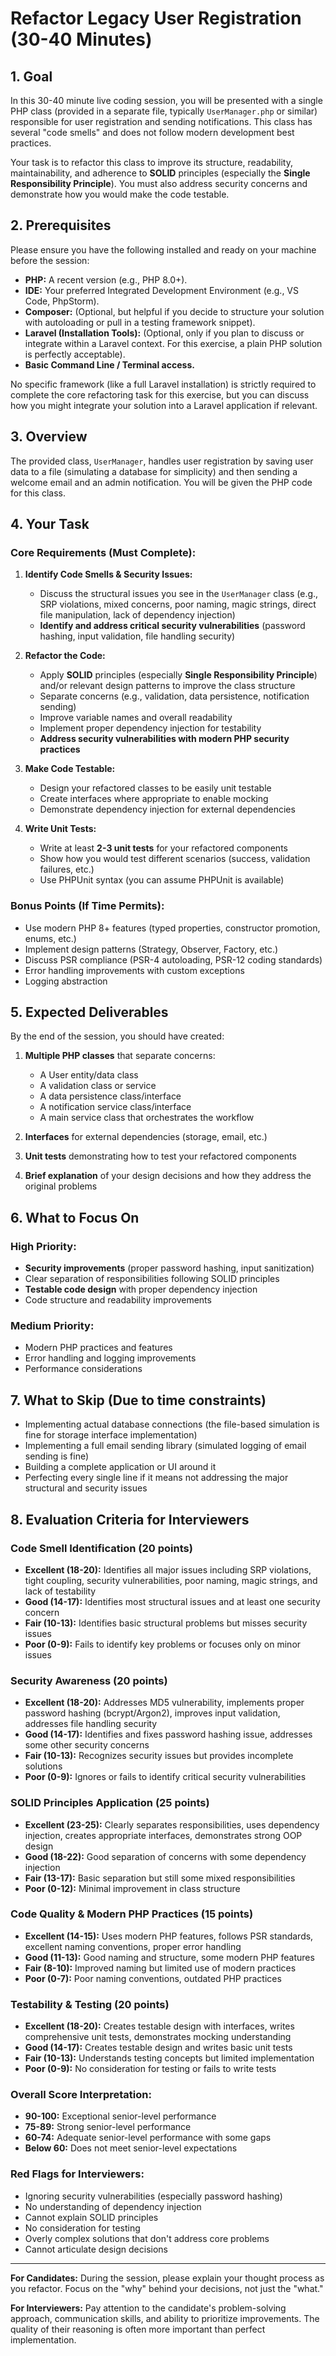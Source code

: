 # Refactor Legacy User Registration (30-40 Minutes)

## 1. Goal

In this 30-40 minute live coding session, you will be presented with a single PHP class (provided in a separate file, typically `UserManager.php` or similar) responsible for user registration and sending notifications. This class has several "code smells" and does not follow modern development best practices.

Your task is to refactor this class to improve its structure, readability, maintainability, and adherence to **SOLID** principles (especially the **Single Responsibility Principle**). You must also address security concerns and demonstrate how you would make the code testable.

## 2. Prerequisites

Please ensure you have the following installed and ready on your machine before the session:

* **PHP:** A recent version (e.g., PHP 8.0+).
* **IDE:** Your preferred Integrated Development Environment (e.g., VS Code, PhpStorm).
* **Composer:** (Optional, but helpful if you decide to structure your solution with autoloading or pull in a testing framework snippet).
* **Laravel (Installation Tools):** (Optional, only if you plan to discuss or integrate within a Laravel context. For this exercise, a plain PHP solution is perfectly acceptable).
* **Basic Command Line / Terminal access.**

No specific framework (like a full Laravel installation) is strictly required to complete the core refactoring task for this exercise, but you can discuss how you might integrate your solution into a Laravel application if relevant.

## 3. Overview

The provided class, `UserManager`, handles user registration by saving user data to a file (simulating a database for simplicity) and then sending a welcome email and an admin notification. You will be given the PHP code for this class.

## 4. Your Task

### Core Requirements (Must Complete):

1. **Identify Code Smells & Security Issues:**
   - Discuss the structural issues you see in the `UserManager` class (e.g., SRP violations, mixed concerns, poor naming, magic strings, direct file manipulation, lack of dependency injection)
   - **Identify and address critical security vulnerabilities** (password hashing, input validation, file handling security)

2. **Refactor the Code:**
   - Apply **SOLID** principles (especially **Single Responsibility Principle**) and/or relevant design patterns to improve the class structure
   - Separate concerns (e.g., validation, data persistence, notification sending)
   - Improve variable names and overall readability
   - Implement proper dependency injection for testability
   - **Address security vulnerabilities with modern PHP security practices**

3. **Make Code Testable:**
   - Design your refactored classes to be easily unit testable
   - Create interfaces where appropriate to enable mocking
   - Demonstrate dependency injection for external dependencies

4. **Write Unit Tests:**
   - Write at least **2-3 unit tests** for your refactored components
   - Show how you would test different scenarios (success, validation failures, etc.)
   - Use PHPUnit syntax (you can assume PHPUnit is available)

### Bonus Points (If Time Permits):

- Use modern PHP 8+ features (typed properties, constructor promotion, enums, etc.)
- Implement design patterns (Strategy, Observer, Factory, etc.)
- Discuss PSR compliance (PSR-4 autoloading, PSR-12 coding standards)
- Error handling improvements with custom exceptions
- Logging abstraction

## 5. Expected Deliverables

By the end of the session, you should have created:

1. **Multiple PHP classes** that separate concerns:
   - A User entity/data class
   - A validation class or service
   - A data persistence class/interface
   - A notification service class/interface
   - A main service class that orchestrates the workflow

2. **Interfaces** for external dependencies (storage, email, etc.)

3. **Unit tests** demonstrating how to test your refactored components

4. **Brief explanation** of your design decisions and how they address the original problems

## 6. What to Focus On

### High Priority:
* **Security improvements** (proper password hashing, input sanitization)
* Clear separation of responsibilities following SOLID principles
* **Testable code design** with proper dependency injection
* Code structure and readability improvements

### Medium Priority:
* Modern PHP practices and features
* Error handling and logging improvements
* Performance considerations

## 7. What to Skip (Due to time constraints)

* Implementing actual database connections (the file-based simulation is fine for storage interface implementation)
* Implementing a full email sending library (simulated logging of email sending is fine)
* Building a complete application or UI around it
* Perfecting every single line if it means not addressing the major structural and security issues

## 8. Evaluation Criteria for Interviewers

### Code Smell Identification (20 points)
- **Excellent (18-20):** Identifies all major issues including SRP violations, tight coupling, security vulnerabilities, poor naming, magic strings, and lack of testability
- **Good (14-17):** Identifies most structural issues and at least one security concern
- **Fair (10-13):** Identifies basic structural problems but misses security issues
- **Poor (0-9):** Fails to identify key problems or focuses only on minor issues

### Security Awareness (20 points)
- **Excellent (18-20):** Addresses MD5 vulnerability, implements proper password hashing (bcrypt/Argon2), improves input validation, addresses file handling security
- **Good (14-17):** Identifies and fixes password hashing issue, addresses some other security concerns
- **Fair (10-13):** Recognizes security issues but provides incomplete solutions
- **Poor (0-9):** Ignores or fails to identify critical security vulnerabilities

### SOLID Principles Application (25 points)
- **Excellent (23-25):** Clearly separates responsibilities, uses dependency injection, creates appropriate interfaces, demonstrates strong OOP design
- **Good (18-22):** Good separation of concerns with some dependency injection
- **Fair (13-17):** Basic separation but still some mixed responsibilities
- **Poor (0-12):** Minimal improvement in class structure

### Code Quality & Modern PHP Practices (15 points)
- **Excellent (14-15):** Uses modern PHP features, follows PSR standards, excellent naming conventions, proper error handling
- **Good (11-13):** Good naming and structure, some modern PHP features
- **Fair (8-10):** Improved naming but limited use of modern practices
- **Poor (0-7):** Poor naming conventions, outdated PHP practices

### Testability & Testing (20 points)
- **Excellent (18-20):** Creates testable design with interfaces, writes comprehensive unit tests, demonstrates mocking understanding
- **Good (14-17):** Creates testable design and writes basic unit tests
- **Fair (10-13):** Understands testing concepts but limited implementation
- **Poor (0-9):** No consideration for testing or fails to write tests

### Overall Score Interpretation:
- **90-100:** Exceptional senior-level performance
- **75-89:** Strong senior-level performance
- **60-74:** Adequate senior-level performance with some gaps
- **Below 60:** Does not meet senior-level expectations

### Red Flags for Interviewers:
- Ignoring security vulnerabilities (especially password hashing)
- No understanding of dependency injection
- Cannot explain SOLID principles
- No consideration for testing
- Overly complex solutions that don't address core problems
- Cannot articulate design decisions

---

**For Candidates:** During the session, please explain your thought process as you refactor. Focus on the "why" behind your decisions, not just the "what."

**For Interviewers:** Pay attention to the candidate's problem-solving approach, communication skills, and ability to prioritize improvements. The quality of their reasoning is often more important than perfect implementation.
